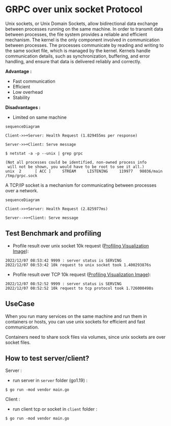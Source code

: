 # GRPC over unix socket Protocol

Unix sockets, or Unix Domain Sockets, allow bidirectional data exchange between processes running on the same machine.
In order to transmit data between processes, the file system provides a reliable and efficient mechanism. The kernel is the only component involved in communication between processes. The processes communicate by reading and writing to the same socket file, which is managed by the kernel. Kernels handle communication details, such as synchronization, buffering, and error handling, and ensure that data is delivered reliably and correctly.

**Advantage :** 
- Fast communication 
- Efficient
- Low overhead
- Stability

**Disadvantages :**
- Limited on same machine

```mermaid
sequenceDiagram

Client->>+Server: Health Request (1.829455ms per response)

Server->>+Client: Serve message
```

```shell
$ netstat -a -p --unix | grep grpc

(Not all processes could be identified, non-owned process info
 will not be shown, you would have to be root to see it all.)
unix  2      [ ACC ]     STREAM     LISTENING     119977   98036/main           /tmp/grpc.sock
```

A TCP/IP socket is a mechanism for communicating between processes over a network.

```mermaid
sequenceDiagram

Client->>+Server: Health Request (2.825977ms)

Server-->>+Client: Serve message
```


## Test Benchmark and profiling

- Profile result over unix socket 10k request ([Profiling Visualization Image](https://raw.githubusercontent.com/Ja7ad/grpc-unix-socket/master/client/socket/unix.svg)):

```shell
2022/12/07 08:53:42 9999 : server status is SERVING
2022/12/07 08:53:42 10k request to unix socket took 1.400293876s 
```

- Profile result over TCP 10k request ([Profiling Visualization Image](https://raw.githubusercontent.com/Ja7ad/grpc-unix-socket/master/client/tcp/tcp.svg)):

```shell
2022/12/07 08:52:52 9999 : server status is SERVING
2022/12/07 08:52:52 10k request to tcp protocol took 1.726000498s 
```

## UseCase

When you run many services on the same machine and run them in containers or hosts, you can use unix sockets for efficient and fast communication.

Containers need to share sock files via volumes, since unix sockets are over socket files.

## How to test server/client?

Server :
- run server in `server` folder (go1.19) :
```shell
$ go run -mod vendor main.go
```

Client :
- run client tcp or socket in `client` folder :
```shell
$ go run -mod vendor main.go
```
